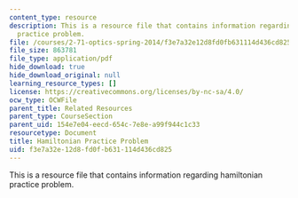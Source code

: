 ```yaml
---
content_type: resource
description: This is a resource file that contains information regarding hamiltonian
  practice problem.
file: /courses/2-71-optics-spring-2014/f3e7a32e12d8fd0fb631114d436cd825_MIT2_71S14_hamiltonian.pdf
file_size: 863781
file_type: application/pdf
hide_download: true
hide_download_original: null
learning_resource_types: []
license: https://creativecommons.org/licenses/by-nc-sa/4.0/
ocw_type: OCWFile
parent_title: Related Resources
parent_type: CourseSection
parent_uid: 154e7e04-eecd-654c-7e8e-a99f944c1c33
resourcetype: Document
title: Hamiltonian Practice Problem
uid: f3e7a32e-12d8-fd0f-b631-114d436cd825
---
```

This is a resource file that contains information regarding hamiltonian practice problem.